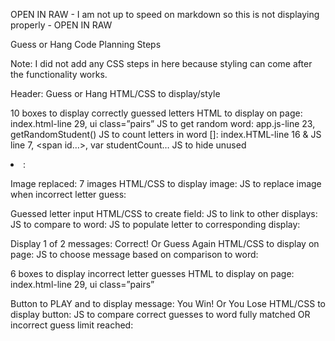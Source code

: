 OPEN IN RAW - I am not up to speed on markdown so this is not displaying properly - OPEN IN RAW

Guess or Hang Code Planning Steps

Note: I did not add any CSS steps in here because styling can come after the functionality works.

Header: Guess or Hang
	HTML/CSS to display/style

10 boxes to display correctly guessed letters 
	HTML to display on page: index.html-line 29, ui class=”pairs”
	JS to get random word: app.js-line 23, getRandomStudent()
	JS to count letters in word []: index.HTML-line 16 & JS line 7, <span id…>, var studentCount…
	JS to hide unused <li>: 

Image replaced: 7 images
	HTML/CSS to display image:
	JS to replace image when incorrect letter guess:

Guessed letter input
	HTML/CSS to create field: 
	JS to link to other displays: 
	JS to compare to word: 
	JS to populate letter to corresponding display: 

Display 1 of 2 messages: Correct! Or Guess Again
	HTML/CSS to display on page: 
	JS to choose message based on comparison to word: 

6 boxes to display incorrect letter guesses
	HTML to display on page: index.html-line 29, ui class=”pairs”

Button to PLAY and to display message: You Win! Or You Lose
	HTML/CSS to display button: 
	JS to compare correct guesses to word fully matched OR incorrect guess limit reached: 
